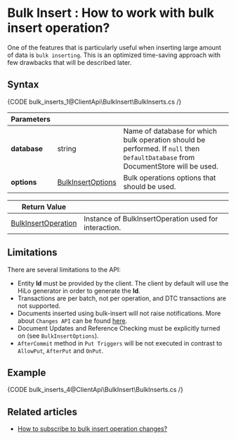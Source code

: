 # Bulk Insert : How to work with bulk insert operation?

One of the features that is particularly useful when inserting large amount of data is `bulk inserting`. This is an optimized time-saving approach with few drawbacks that will be described later.

## Syntax

{CODE bulk_inserts_1@ClientApi\BulkInsert\BulkInserts.cs /}

| Parameters | | |
| ------------- | ------------- | ----- |
| **database** | string | Name of database for which bulk operation should be performed. If `null` then `DefaultDatabase` from DocumentStore will be used. |
| **options** | [BulkInsertOptions](../../glossary/bulk-insert-options) | Bulk operations options that should be used. |

| Return Value | |
| ------------- | ----- |
| [BulkInsertOperation](../../glossary/bulk-insert-operation) | Instance of BulkInsertOperation used for interaction. |

## Limitations

There are several limitations to the API:

* Entity **Id** must be provided by the client. The client by default will use the HiLo generator in order to generate the **Id**.
* Transactions are per batch, not per operation, and DTC transactions are not supported.
* Documents inserted using bulk-insert will not raise notifications. More about `Changes API` can be found [here](../../client-api/changes/what-is-changes-api).
* Document Updates and Reference Checking must be explicitly turned on (see `BulkInsertOptions`).
* `AfterCommit` method in `Put Triggers` will be not executed in contrast to `AllowPut`, `AfterPut` and `OnPut`.

## Example

{CODE bulk_inserts_4@ClientApi\BulkInsert\BulkInserts.cs /}

## Related articles

- [How to subscribe to bulk insert operation changes?](../changes/how-to-subscribe-to-bulk-insert-operation-changes)